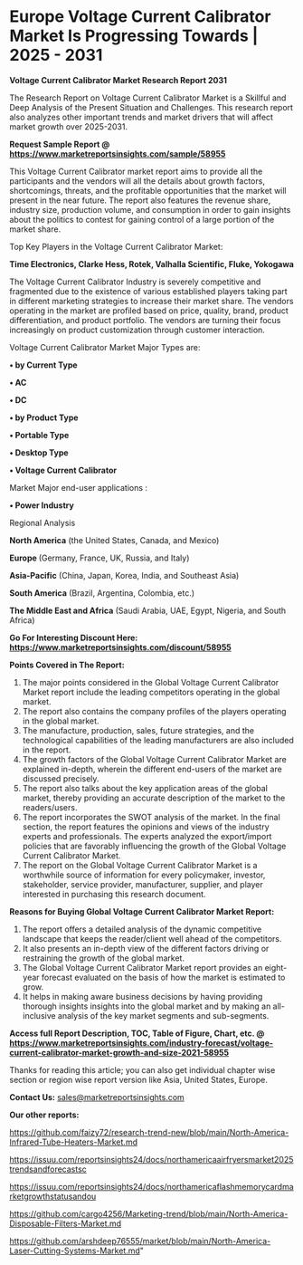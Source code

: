  # Europe Voltage Current Calibrator Market Is Progressing Towards | 2025 - 2031

<strong>Voltage Current Calibrator Market Research Report 2031</strong>

The Research Report on Voltage Current Calibrator Market is a Skillful and Deep Analysis of the Present Situation and Challenges. This research report also analyzes other important trends and market drivers that will affect market growth over 2025-2031.

<strong>Request Sample Report @ <a href=https://www.marketreportsinsights.com/sample/58955>https://www.marketreportsinsights.com/sample/58955</a></strong>

This Voltage Current Calibrator market report aims to provide all the participants and the vendors will all the details about growth factors, shortcomings, threats, and the profitable opportunities that the market will present in the near future. The report also features the revenue share, industry size, production volume, and consumption in order to gain insights about the politics to contest for gaining control of a large portion of the market share.

Top Key Players in the Voltage Current Calibrator Market:

<strong>Time Electronics, Clarke Hess, Rotek, Valhalla Scientific, Fluke, Yokogawa</strong>

The Voltage Current Calibrator Industry is severely competitive and fragmented due to the existence of various established players taking part in different marketing strategies to increase their market share. The vendors operating in the market are profiled based on price, quality, brand, product differentiation, and product portfolio. The vendors are turning their focus increasingly on product customization through customer interaction.

Voltage Current Calibrator Market Major Types are:

<strong>• by Current Type

• AC

• DC

• by Product Type

• Portable Type

• Desktop Type

• Voltage Current Calibrator</strong>

Market Major end-user applications :

<strong>• Power Industry</strong>

Regional Analysis

</u><strong><b>North America</b></strong> (the United States, Canada, and Mexico)

<strong><b>Europe </b></strong>(Germany, France, UK, Russia, and Italy)

<strong><b>Asia-Pacific</b></strong> (China, Japan, Korea, India, and Southeast Asia)

<strong><b>South America</b></strong> (Brazil, Argentina, Colombia, etc.)

<strong><b>The Middle East and Africa</b></strong> (Saudi Arabia, UAE, Egypt, Nigeria, and South Africa)

<strong>Go For Interesting Discount Here: <a href=https://www.marketreportsinsights.com/discount/58955>https://www.marketreportsinsights.com/discount/58955</a></strong>

<strong>Points Covered in The Report:</strong>
<ol>
  <li>The major points considered in the Global Voltage Current Calibrator Market report include the leading competitors operating in the global market.</li>
  <li>The report also contains the company profiles of the players operating in the global market.</li>
  <li>The manufacture, production, sales, future strategies, and the technological capabilities of the leading manufacturers are also included in the report.</li>
  <li>The growth factors of the Global Voltage Current Calibrator Market are explained in-depth, wherein the different end-users of the market are discussed precisely.</li>
  <li>The report also talks about the key application areas of the global market, thereby providing an accurate description of the market to the readers/users.</li>
  <li>The report incorporates the SWOT analysis of the market. In the final section, the report features the opinions and views of the industry experts and professionals. The experts analyzed the export/import policies that are favorably influencing the growth of the Global Voltage Current Calibrator Market.</li>
  <li>The report on the Global Voltage Current Calibrator Market is a worthwhile source of information for every policymaker, investor, stakeholder, service provider, manufacturer, supplier, and player interested in purchasing this research document.</li>
</ol>
<strong>Reasons for Buying Global Voltage Current Calibrator Market Report:</strong>

<ol>
  <li>The report offers a detailed analysis of the dynamic competitive landscape that keeps the reader/client well ahead of the competitors.</li>
  <li>It also presents an in-depth view of the different factors driving or restraining the growth of the global market.</li>
  <li>The Global Voltage Current Calibrator Market report provides an eight-year forecast evaluated on the basis of how the market is estimated to grow.</li>
  <li>It helps in making aware business decisions by having providing thorough insights insights into the global market and by making an all-inclusive analysis of the key market segments and sub-segments.</li>
</ol>
<strong>Access full Report Description, TOC, Table of Figure, Chart, etc. @ <a href=https://www.marketreportsinsights.com/industry-forecast/voltage-current-calibrator-market-growth-and-size-2021-58955>https://www.marketreportsinsights.com/industry-forecast/voltage-current-calibrator-market-growth-and-size-2021-58955</a></strong>


Thanks for reading this article; you can also get individual chapter wise section or region wise report version like Asia, United States, Europe.

<strong>Contact Us:</strong>
sales@marketreportsinsights.com

<strong>Our other reports:</strong>

<a href=https://github.com/faizy72/research-trend-new/blob/main/North-America-Infrared-Tube-Heaters-Market.md>https://github.com/faizy72/research-trend-new/blob/main/North-America-Infrared-Tube-Heaters-Market.md</a>

<a href=https://issuu.com/reportsinsights24/docs/northamericaairfryersmarket2025trendsandforecastsc>https://issuu.com/reportsinsights24/docs/northamericaairfryersmarket2025trendsandforecastsc</a>

<a href=https://issuu.com/reportsinsights24/docs/northamericaflashmemorycardmarketgrowthstatusandou>https://issuu.com/reportsinsights24/docs/northamericaflashmemorycardmarketgrowthstatusandou</a>

<a href=https://github.com/cargo4256/Marketing-trend/blob/main/North-America-Disposable-Filters-Market.md>https://github.com/cargo4256/Marketing-trend/blob/main/North-America-Disposable-Filters-Market.md</a>

<a href=https://github.com/arshdeep76555/market/blob/main/North-America-Laser-Cutting-Systems-Market.md>https://github.com/arshdeep76555/market/blob/main/North-America-Laser-Cutting-Systems-Market.md</a>"
